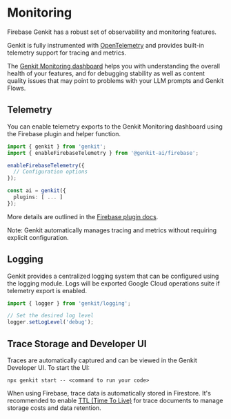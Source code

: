 # Monitoring

Firebase Genkit has a robust set of observability and monitoring features. 

Genkit is fully instrumented with
[OpenTelemetry](https://opentelemetry.io/) and provides built-in telemetry support for tracing and metrics.

The [Genkit Monitoring dashboard](https://console.firebase.google.com/project/_/genai_monitoring) helps you with understanding the overall health of your features, and for debugging stability as well as content quality issues that may point to problems with your LLM prompts and Genkit Flows.

## Telemetry

 You can enable telemetry exports to the Genkit Monitoring dashboard using the Firebase plugin and helper function.

```ts
import { genkit } from 'genkit';
import { enableFirebaseTelemetry } from '@genkit-ai/firebase';

enableFirebaseTelemetry({
  // Configuration options
});

const ai = genkit({
  plugins: [ ... ]
});
```
More details are outlined in the [Firebase plugin docs](./plugins/firebase.md).

Note: Genkit automatically manages tracing and metrics without requiring explicit configuration.

## Logging
Genkit provides a centralized logging system that can be configured using the logging module. Logs will be exported Google Cloud operations suite if telemetry export is enabled.

```ts
import { logger } from 'genkit/logging';

// Set the desired log level
logger.setLogLevel('debug');
```

## Trace Storage and Developer UI
Traces are automatically captured and can be viewed in the Genkit Developer UI. To start the UI:

```posix-terminal
npx genkit start -- <command to run your code>
```

When using Firebase, trace data is automatically stored in Firestore. It's recommended to enable [TTL (Time To Live)](https://firebase.google.com/docs/firestore/ttl) for trace documents to manage storage costs and data retention.
